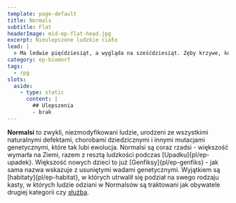 ```yaml
---
template: page-default
title: Normals
subtitle: Flat
headerImage: mid-ep-flat-head.jpg
excerpt: Nieulepszone ludzkie ciało
lead: |
  > Ma ledwie pięćdziesiąt, a wygląda na sześćdziesiąt. Zęby krzywe, kolana bolą, gdzieś tam pewnie już czai się raczysko. W Republice nazywają ich ‘naturalnymi’, ale prawda jest taka, że to tania siła robocza. Winda do kopalni ma osobny przedział — ‘dla Normalsów’, żeby nie zarażać widokiem.
category: ep-biomorf
tags:
  - rpg
slots:
  aside:
    - type: static
      content: |
        ## Ulepszenia
        - brak
---
```

**Normalsi** to zwykli, niezmodyfikowani ludzie, urodzeni ze wszystkimi naturalnymi defektami, chorobami dziedzicznymi i innymi mutacjami genetycznymi, które tak lubi ewolucja. Normalsi są coraz rzadsi - większość wymarła na Ziemi, razem z resztą ludzkości podczas [Upadku]{pl/ep-upadek}. Większość nowych dzieci to już [Genfiksy]{pl/ep-genfiks} - jak sama nazwa wskazuje z usuniętymi wadami genetycznymi. Wyjątkiem są [habitaty]{pl/ep-habitat}, w których utrwalił się podział na swego rodzaju kasty, w których ludzie odziani w Normalsów są traktowani jak obywatele drugiej kategorii czy [służba](#).